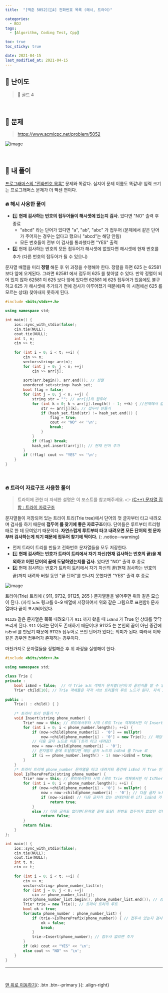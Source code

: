 ```yaml
---
title:  "[백준 5052][💛4] 전화번호 목록 (해시, 트라이)" 

categories:
  - BOJ
tags:
  - [Algorithm, Coding Test, Cpp]

toc: true
toc_sticky: true

date: 2021-04-15
last_modified_at: 2021-04-15
---
```


## 🚀 난이도 

> 💛 골드 4

<br>

## 🚀 문제

> <https://www.acmicpc.net/problem/5052>

![image](https://user-images.githubusercontent.com/42318591/114744116-4ee9f280-9d88-11eb-962f-a74957e735c2.png)

<br>

## 🚀 내 풀이

[프로그래머스의 "전화번호 목록"](https://ansohxxn.github.io/programmers/kit2/) 문제와 똑같다. 심지어 문제 이름도 똑같네! 입력 크기는 프로그래머스 문제가 더 빡센 편이다. 

### 🔥 해시 사용한 풀이

- 1️⃣ **현재 검사하는 번호의 접두어들이 해시셋에 있는지 검사.** 있다면 "NO" 출력 후 종료
  - "abcd" 라는 단어가 있다면 "a", "ab", "abc" 가 접두어 (문제에서 같은 단어가 주어지는 경우는 없다고 했으니 "abcd"는 해당 안됨)
  - 모든 번호들이 전부 이 검사를 통과했다면 "YES" 출력
- 2️⃣ 현재 검사하는 번호의 모든 접두어가 해시셋에 없었다면 해시셋에 현재 번호를 추가 (다른 번호의 접두어가 될 수 있으니)

문자열 배열을 미리 **정렬** 해둔 후 위 과정을 수행해야 한다. 정렬을 하면 625 는 62581 보다 앞에 오게된다. 그러면 62581 에서 접두어 625 를 찾아낼 수 있다. 만약 정렬이 되어 있지 않아 62581 이 625 보다 앞에 있다면 62581 에 625 접두어가 있음에도 불구하고 625 가 해시셋에 추가되기 전에 검사가 이루어졌기 때문에(즉 이 시점에선 625 를 모르는 상태) 찾아내지 못하게 된다. 

```cpp
#include <bits/stdc++.h>

using namespace std;

int main() {
    ios::sync_with_stdio(false);
    cin.tie(NULL);
    cout.tie(NULL);
    int t, n;
    cin >> t;
    
    for (int i = 0; i < t; ++i) {
        cin >> n;
        vector<string> arr(n);
        for (int j = 0; j < n; ++j)
            cin >> arr[j];
        
        sort(arr.begin(), arr.end()); // 정렬
        unordered_set<string> hash_set;
        bool flag = false;
        for (int j = 0; j < n; ++j) {
            string str = ""; // arr[j]의 접두어
            for (int k = 0; k < arr[j].length() - 1; ++k) { //문제에서 같은 단어가 주어지는 경우는 없다고 했기 때문에 lengh() - 1
                str += arr[j][k]; // 접두어 만들기
                if (hash_set.find(str) != hash_set.end()) {
                    flag = true;
                    cout << "NO" << '\n';
                    break;
                }
            }
            if (flag) break;
            hash_set.insert(arr[j]); // 현재 단어 추가
        }
        if (!flag) cout << "YES" << '\n';
    }
}
```

<br>

### 🔥 트라이 자료구조 사용한 풀이

> 트라이에 관한 더 자세한 설명은 이 포스트를 참고해주세요. 👉 [(C++) 문자열 집합 : 트라이 자료구조](https://ansohxxn.github.io/algorithm/trie/)

문자열들이 저장되어 있는 트라이 트리(Trie tree)에서 단어의 첫 글자부터 타고 내려오며 검사를 하기 때문에 **접두어 를 찾기에 좋은 자료구조**이다. 단어들은 루트부터 트리형태로 한 데 모여있기 때문이다. **자연스럽게 루트부터 타고 내려오면 모든 단어의 첫 문자부터 검사하는게 되기 때문에 접두어 찾기에 딱이다.**
{: .notice--warning}

- 먼저 트라이 트리를 만들고 전화번호 문자열들을 모두 저장한다.
- 1️⃣ **현재 검사하는 번호가 트라이 트리에서 자기 자신(현재 검사하는 번호의 끝)을 제외하고 어떤 단어의 끝에 도달하였는지를 검사.** 있다면 "NO" 출력 후 종료
- 2️⃣ 현재 검사하는 번호가 트라이 트리에서 자기 자신의 끝(현재 검사하는 번호의 끝)까지 내려와 버릴 동안 "끝 단어"를 만나지 못했다면 "YES" 출력 후 종료

![image](https://user-images.githubusercontent.com/42318591/115138821-6adfe380-a069-11eb-8ca9-6e90bff7742e.png)

트라이(Trie) 트리에 { 911, 9732, 91125, 265 } 문자열들을 넣어주면 위와 같은 모습이 된다. (자식 노드 링크를 0~9 배열에 저장하여서 위와 같은 그림으로 표현함!) 문자열마다 끝이 표시되어있다.

`91125` 같은 문자열은 쭉쭉 내려오다가 `911` 까지 왔을 때 `isEnd` 가 True 인 상태를 맞닥뜨리게 된다. `911` 이라는 단어도 존재하기 때문이다! 91125 는 본인의 끝이 아닌 중간에 isEnd 를 만났기 때문에 91125 접두어로 쓰인 단어가 있다는 의미가 된다. 따라서 이와 같은 경우엔 접두어가 존재하는 경우이다. 

마찬가지로 문자열들을 정렬해준 후 위 과정을 실행해야 한다.

```cpp
#include <bits/stdc++.h>

using namespace std;

class Trie {
private :
    bool isEnd = false;  // 이 Trie 노드 객체가 문자열(단어)의 끝인지를 알 수 있는
    Trie* child[10]; // Trie 객체들은 각각 서브 트리들의 루트 노드가 된다. 자식 10 개( 0 ~ 9 )를 담을 수 있는 배열을 가지고 있음 (배열말고 해시로 해도 된다.)
    
public :
    Trie() : child() { }
    
    /* 트라이 트리 만들기 */
    void Insert(string phone_number) {
        Trie* now = this; // 루트에서부터 시작 (루트 Trie 객체에서만 이 Insert 를 한번 실행하도록 함. 재귀 안 쓰고 반복문 써서..)
        for (int i = 0; i < phone_number.length(); ++i) {
            if (now->child[phone_number[i] - '0'] == nullptr) 
                now->child[phone_number[i] - '0'] = new Trie(); // 해당 글자 자식이 없다면 Trie 객체 만들어주기. 이미 있다면 만들어줄 필요 없음. 
            // 다음 글자 노드로 이동 (트리 타고 내려감) 
            now = now->child[phone_number[i] - '0'];
            // 문자열의 끝에 도달했다면 해당 글자 노드의 isEnd 를 True 로
            if (i == phone_number.length() - 1) now->isEnd = true;
        }
    }
    /* 트라이 트리에 phone_number 문자열을 타고 내려가되 중간에 isEnd 가 True 인 노드를 만나면 접두어가 있다고 판단함 */
    bool IsTherePrefix(string phone_number) {
        Trie* now = this; // 루트에서부터 시작 (루트 Trie 객체에서만 이 IsTherePrefix 를 한번 실행하도록 함. 재귀 안 쓰고 반복문 써서..)
        for (int i = 0; i < phone_number.length(); ++i) {
            if (now->child[phone_number[i] - '0'] != nullptr) {
                now = now->child[phone_number[i] - '0']; // 다음 글자 노드로 이동 (트리 타고 내려감) 
                if (now->isEnd) // 다음 글자가 있는 상태인데(위 if) isEnd 가 True 인 경우를 만났다는 것은 이 글자가 끝인 다른 단어가 있다는 것. 접두어! 
                    return true;
            }
            else // 다음 글자도 없다면(문자열 끝에 도달) 한번도 접두어가 없었던 것! (같은 문자열이 중복으로 주어지는 경우는 없다고 제한했으니 같은 문자열 접두사 있을 걱정은 안해도 되므로 그냥 더 이상 자식 없을 때까지 걸린적 없으면 접두사 없는 것임)
                return false;
        }
        return false;
    }
};

int main() {
    ios::sync_with_stdio(false);
    cin.tie(NULL);
    cout.tie(NULL);
    int t, n;
    cin >> t;
    
    for (int i = 0; i < t; ++i) {
        cin >> n;
        vector<string> phone_number_list(n);
        for (int j = 0; j < n; ++j)
            cin >> phone_number_list[j];
        sort(phone_number_list.begin(), phone_number_list.end()); // 정렬
        Trie* trie = new Trie(); // 트라이 트리의 루트 
        bool ok = true;
        for(auto phone_number : phone_number_list) {
            if (trie->IsTherePrefix(phone_number)) { // 접두사 있는지 검사
                ok = false;
                break;
            }
            trie->Insert(phone_number); // 접두사 없으면 추가
        }
        if (ok) cout << "YES" << '\n';
        else cout << "NO" << '\n';
    }
}
```


***
<br>

[맨 위로 이동하기](#){: .btn .btn--primary }{: .align-right}